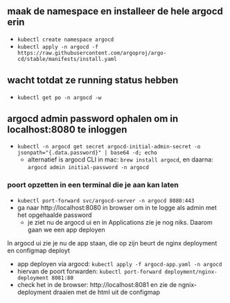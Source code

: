 ## maak de namespace en installeer de hele argocd erin
- ```kubectl create namespace argocd```
- ```kubectl apply -n argocd -f https://raw.githubusercontent.com/argoproj/argo-cd/stable/manifests/install.yaml```
 
## wacht totdat ze running status hebben
- ```kubectl get po -n argocd -w```

## argocd admin password ophalen om in localhost:8080 te inloggen
- ```kubectl -n argocd get secret argocd-initial-admin-secret -o jsonpath="{.data.password}" | base64 -d; echo ```
  - alternatief is argocd CLI in mac: ```brew install argocd```, en daarna: ```argocd admin initial-password -n argocd```

### poort opzetten in een terminal die je aan kan laten
- ```kubectl port-forward svc/argocd-server -n argocd 8080:443```
- ga naar http://localhost:8080 in browser om in te logge als admin met het opgehaalde password
  - je ziet nu de argocd ui en in Applications zie je nog niks. Daarom gaan we een app deployen

In argocd ui zie je nu de app staan, die op zijn beurt de nginx deployment en configmap deployt
- app deployen via argocd: ```kubectl apply -f argocd-app.yaml -n argocd```
- hiervan de poort forwarden: ```kubectl port-forward deployment/nginx-deployment 8081:80```
- check het in de browser: http://localhost:8081 en zie de ngnix-deployment draaien met de html uit de configmap
